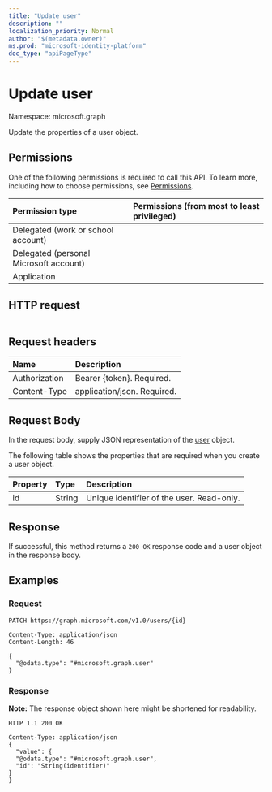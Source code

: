 ```yaml
---
title: "Update user"
description: ""
localization_priority: Normal
author: "$(metadata.owner)"
ms.prod: "microsoft-identity-platform"
doc_type: "apiPageType"
---
```


# Update user

Namespace: microsoft.graph

Update the properties of a user object.

## Permissions

One of the following permissions is required to call this API. To learn more, including how to choose permissions, see [Permissions](/graph/permissions-reference).

| Permission type                        | Permissions (from most to least privileged) |
| :------------------------------------- | :------------------------------------------ |
| Delegated (work or school account)     |                                             |
| Delegated (personal Microsoft account) |                                             |
| Application                            |                                             |

## HTTP request

<!-- {
  "blockType": "ignored"
}
-->

```http

```

## Request headers

| Name          | Description                 |
| :------------ | :-------------------------- |
| Authorization | Bearer {token}. Required.   |
| Content-Type  | application/json. Required. |

## Request Body

In the request body, supply JSON representation of the [user](../resources/-user.md) object.

<!-- Actions and Functions -->

<!-- CRUD Methods -->

The following table shows the properties that are required when you create a user object.

| Property | Type   | Description                               |
| :------- | :----- | :---------------------------------------- |
| id       | String | Unique identifier of the user. Read-only. |

## Response

If successful, this method returns a `200 OK` response code and a user object in the response body.

## Examples

### Request

<!-- {
  "blockType": "request",
  "name": "update_user"
}
-->

```http
PATCH https://graph.microsoft.com/v1.0/users/{id}

Content-Type: application/json
Content-Length: 46

{
  "@odata.type": "#microsoft.graph.user"
}

```

### Response

**Note:** The response object shown here might be shortened for readability.

<!-- {
  "blockType": "response",
  "truncated": true,
  "@odata.type": "microsoft.management.services.api.user"
}
-->

```http
HTTP 1.1 200 OK

Content-Type: application/json
{
  "value": {
  "@odata.type": "#microsoft.graph.user",
  "id": "String(identifier)"
}
}

```

